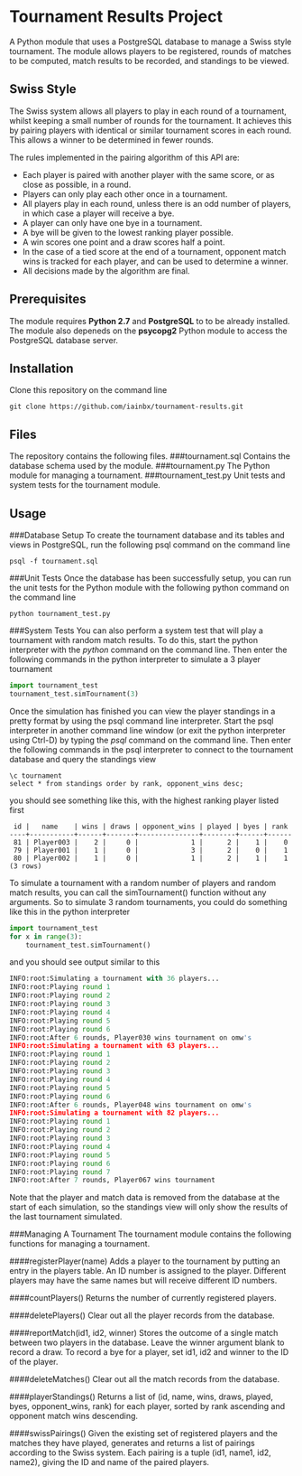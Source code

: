 # Tournament Results Project
A Python module that uses a PostgreSQL database to manage a Swiss style tournament.
The module allows players to be registered, rounds of matches to be computed,
 match results to be recorded, and standings to be viewed.

## Swiss Style
The Swiss system allows all players to play in each round of a tournament, whilst
keeping a small number of rounds for the tournament. 
It achieves this by pairing players with identical or similar tournament scores in each round.
This allows a winner to be determined in fewer rounds.

The rules implemented in the pairing algorithm of this API are:
* Each player is paired with another player with the same score,
or as close as possible, in a round.
* Players can only play each other once in a tournament.
* All players play in each round, unless there is an odd number of players,
 in which case a player will receive a bye.
* A player can only have one bye in a tournament.
* A bye will be given to the lowest ranking player possible.
* A win scores one point and a draw scores half a point.
* In the case of a tied score at the end of a tournament, 
opponent match wins is tracked for each player, and can be
used to determine a winner.
* All decisions made by the algorithm are final.

## Prerequisites

The module requires **Python 2.7** and **PostgreSQL** to to be already installed.
The module also depeneds on the **psycopg2** Python module to access the PostgreSQL
database server.

## Installation
Clone this repository on the command line
```Shell
git clone https://github.com/iainbx/tournament-results.git
```

## Files
The repository contains the following files.
###tournament.sql
Contains the database schema used by the module.
###tournament.py
The Python module for managing a tournament.
###tournament_test.py
Unit tests and system tests for the tournament module.

## Usage
###Database Setup
To create the tournament database and its tables and views in PostgreSQL,
run the following psql command on the command line
```Shell
psql -f tournament.sql
```

###Unit Tests
Once the database has been successfully setup,
you can run the unit tests for the Python module with the following python command on the 
command line
```Shell
python tournament_test.py
```

###System Tests
You can also perform a system test that will play a tournament with random match results.
To do this, start the python interpreter with the *python* command on the command line.
Then enter the following commands in the python interpreter 
to simulate a 3 player tournament
```Python 
import tournament_test
tournament_test.simTournament(3)
``` 
Once the simulation has finished you can view the player standings in a pretty format
by using the psql command line interpreter. Start the psql interpreter in another 
command line window (or exit the python interpreter using Ctrl-D) by typing the *psql*
command on the command line. Then enter the following commands in the psql interpreter 
to connect to the tournament database and query the standings view
```PLpgSQL
\c tournament
select * from standings order by rank, opponent_wins desc;
```
you should see something like this, with the highest ranking player listed first
```
 id |   name    | wins | draws | opponent_wins | played | byes | rank
----+-----------+------+-------+---------------+--------+------+------
 81 | Player003 |    2 |     0 |             1 |      2 |    1 |    0
 79 | Player001 |    1 |     0 |             3 |      2 |    0 |    1
 80 | Player002 |    1 |     0 |             1 |      2 |    1 |    1
(3 rows)
```
To simulate a tournament with a random number of players and random match results, you can
call the simTournament() function without any arguments. 
So to simulate 3 random tournaments, you could do something like this in the python interpreter
```Python 
import tournament_test
for x in range(3):
    tournament_test.simTournament()

``` 
and you should see output similar to this
```Python
INFO:root:Simulating a tournament with 36 players...
INFO:root:Playing round 1
INFO:root:Playing round 2
INFO:root:Playing round 3
INFO:root:Playing round 4
INFO:root:Playing round 5
INFO:root:Playing round 6
INFO:root:After 6 rounds, Player030 wins tournament on omw's
INFO:root:Simulating a tournament with 63 players...
INFO:root:Playing round 1
INFO:root:Playing round 2
INFO:root:Playing round 3
INFO:root:Playing round 4
INFO:root:Playing round 5
INFO:root:Playing round 6
INFO:root:After 6 rounds, Player048 wins tournament on omw's
INFO:root:Simulating a tournament with 82 players...
INFO:root:Playing round 1
INFO:root:Playing round 2
INFO:root:Playing round 3
INFO:root:Playing round 4
INFO:root:Playing round 5
INFO:root:Playing round 6
INFO:root:Playing round 7
INFO:root:After 7 rounds, Player067 wins tournament
```
Note that the player and match data is removed from the database at the start of each
simulation, so the standings view will only show the results of the last tournament
simulated.

###Managing A Tournament
The tournament module contains the following functions for managing a tournament.

####registerPlayer(name)
Adds a player to the tournament by putting an entry in the players table.
An ID number is assigned to the player.
Different players may have the same names but will receive different ID numbers.

####countPlayers()
Returns the number of currently registered players.

####deletePlayers()
Clear out all the player records from the database.

####reportMatch(id1, id2, winner)
Stores the outcome of a single match between two players in the database.
Leave the winner argument blank to record a draw.
To record a bye for a player, set id1, id2 and winner to the ID of the player.

####deleteMatches()
Clear out all the match records from the database.

####playerStandings()
Returns a list of (id, name, wins, draws, played, byes, opponent_wins, rank)
for each player, sorted by rank ascending and opponent match wins descending.

####swissPairings()
Given the existing set of registered players and the matches they have played,
generates and returns a list of pairings according to the Swiss system. 
Each pairing is a tuple (id1, name1, id2, name2), giving the ID and name of 
the paired players. 
